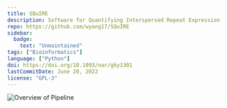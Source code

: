 ```yaml
---
title: SQuIRE
description: Software for Quantifying Interspersed Repeat Expression
repo: https://github.com/wyang17/SQuIRE
sidebar:
  badge:
    text: "Unmaintained"
tags: ["Bioinformatics"]
language: ["Python"]
doi: https://doi.org/10.1093/nar/gky1301
lastCommitDate: June 20, 2022
license: "GPL-3"
---
```


![Overview of Pipeline](https://github.com/wyang17/SQuIRE/blob/master/images/overview_squire.png)
